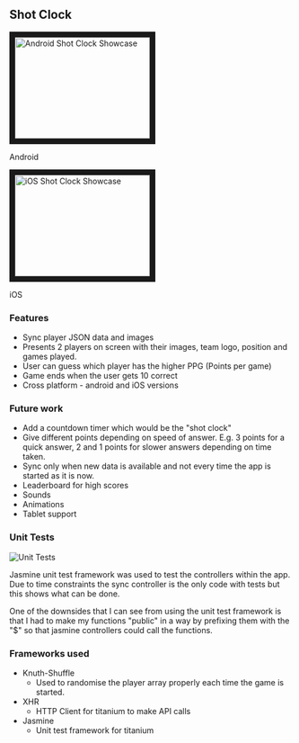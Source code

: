 ## Shot Clock

<a href="https://youtu.be/gh-y9aXgnJw" target="_blank"><img src="http://img.youtube.com/vi/gh-y9aXgnJw/0.jpg" 
alt="Android Shot Clock Showcase" width="240" height="180" border="10" /></a>

Android

<a href="https://youtu.be/4E45Yjw34qI" target="_blank"><img src="http://img.youtube.com/vi/4E45Yjw34qI/0.jpg" 
alt="iOS Shot Clock Showcase" width="240" height="180" border="10" /></a>

iOS

### Features
- Sync player JSON data and images
- Presents 2 players on screen with their images, team logo, position and games played.
- User can guess which player has the higher PPG (Points per game)
- Game ends when the user gets 10 correct
- Cross platform - android and iOS versions

### Future work
- Add a countdown timer which would be the "shot clock"
- Give different points depending on speed of answer. E.g. 3 points for a quick answer, 2 and 1 points for slower answers depending on time taken.
- Sync only when new data is available and not every time the app is started as it is now.
- Leaderboard for high scores
- Sounds
- Animations
- Tablet support

### Unit Tests
![Unit Tests](https://goo.gl/photos/YfSjLQdM2aWkP6VF6 "Unit Tests")

Jasmine unit test framework was used to test the controllers within the app. Due to time constraints the sync controller is the only code with tests but this shows what can be done.

One of the downsides that I can see from using the unit test framework is that I had to make my functions "public" in a way by prefixing them with the "$" so that jasmine controllers could call the functions.

### Frameworks used
- Knuth-Shuffle
  - Used to randomise the player array properly each time the game is started.
- XHR
  - HTTP Client for titanium to make API calls
- Jasmine
  - Unit test framework for titanium
